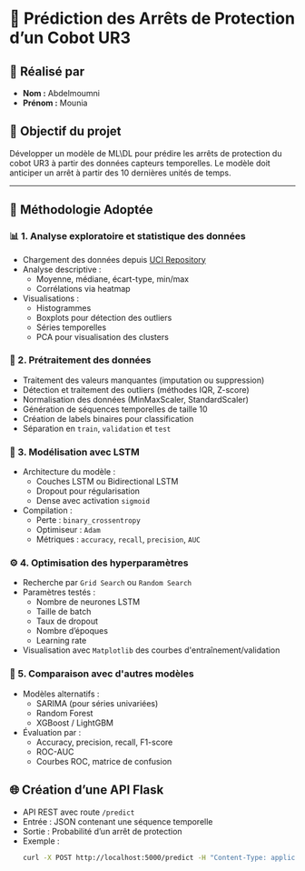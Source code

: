 # 🤖 Prédiction des Arrêts de Protection d’un Cobot UR3

## 👤 Réalisé par

- **Nom :** Abdelmoumni
- **Prénom :** Mounia

## 🧠 Objectif du projet

Développer un modèle de ML\DL pour prédire les arrêts de protection du cobot UR3 à partir des données capteurs temporelles. Le modèle doit anticiper un arrêt à partir des 10 dernières unités de temps.

---

## 🧪 Méthodologie Adoptée

### 📊 1. Analyse exploratoire et statistique des données

- Chargement des données depuis [UCI Repository](https://archive.ics.uci.edu/dataset/963/ur3+cobotops)
- Analyse descriptive :
  - Moyenne, médiane, écart-type, min/max
  - Corrélations via heatmap
- Visualisations :
  - Histogrammes
  - Boxplots pour détection des outliers
  - Séries temporelles
  - PCA pour visualisation des clusters

### 🧹 2. Prétraitement des données

- Traitement des valeurs manquantes (imputation ou suppression)
- Détection et traitement des outliers (méthodes IQR, Z-score)
- Normalisation des données (MinMaxScaler, StandardScaler)
- Génération de séquences temporelles de taille 10
- Création de labels binaires pour classification
- Séparation en `train`, `validation` et `test`

### 🤖 3. Modélisation avec LSTM

- Architecture du modèle :
  - Couches LSTM ou Bidirectional LSTM
  - Dropout pour régularisation
  - Dense avec activation `sigmoid`
- Compilation :
  - Perte : `binary_crossentropy`
  - Optimiseur : `Adam`
  - Métriques : `accuracy`, `recall`, `precision`, `AUC`

### ⚙️ 4. Optimisation des hyperparamètres

- Recherche par `Grid Search` ou `Random Search`
- Paramètres testés :
  - Nombre de neurones LSTM
  - Taille de batch
  - Taux de dropout
  - Nombre d’époques
  - Learning rate
- Visualisation avec `Matplotlib` des courbes d'entraînement/validation

### 🔄 5. Comparaison avec d'autres modèles

- Modèles alternatifs :
  - SARIMA (pour séries univariées)
  - Random Forest
  - XGBoost / LightGBM
- Évaluation par :
  - Accuracy, precision, recall, F1-score
  - ROC-AUC
  - Courbes ROC, matrice de confusion

## 🌐 Création d’une API Flask

- API REST avec route `/predict`
- Entrée : JSON contenant une séquence temporelle
- Sortie : Probabilité d’un arrêt de protection
- Exemple :
  ```bash
  curl -X POST http://localhost:5000/predict -H "Content-Type: application/json" -d '{"sequence": [...]}'
